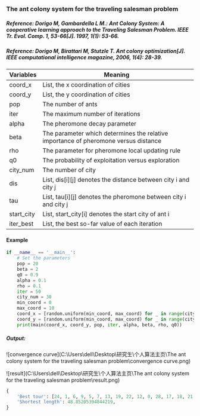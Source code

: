 ### The ant colony system for the traveling salesman problem

##### Reference: Dorigo M, Gambardella L M.: Ant Colony System: A cooperative learning approach to the Traveling Salesman Problem. IEEE Tr. Evol. Comp. 1, 53-66[J]. 1997, 1(1): 53-66.

##### Reference: Dorigo M, Birattari M, Stutzle T. Ant colony optimization[J]. IEEE computational intelligence magazine, 2006, 1(4): 28-39.

| Variables  | Meaning                                                      |
| ---------- | ------------------------------------------------------------ |
| coord_x    | List, the x coordination of cities                           |
| coord_y    | List, the y coordination of cities                           |
| pop        | The number of ants                                           |
| iter       | The maximum number of iterations                             |
| alpha      | The pheromone decay parameter                                |
| beta       | The parameter which determines the relative importance of pheromone versus distance |
| rho        | The parameter for pheromone local updating rule              |
| q0         | The probability of exploitation versus exploration           |
| city_num   | The number of city                                           |
| dis        | List, dis\[i\]\[j\] denotes the distance between city i and city j |
| tau        | List, tau\[i\]\[j\] denotes the pheromone between city i and city j |
| start_city | List, start_city[i] denotes the start city of ant i          |
| iter_best  | List, the best so-far value of each iteration                |

#### Example

```python
if __name__ == '__main__':
    # Set the parameters
    pop = 20
    beta = 2
    q0 = 0.9
    alpha = 0.1
    rho = 0.1
    iter = 50
    city_num = 30
    min_coord = 0
    max_coord = 10
    coord_x = [random.uniform(min_coord, max_coord) for _ in range(city_num)]
    coord_y = [random.uniform(min_coord, max_coord) for _ in range(city_num)]
    print(main(coord_x, coord_y, pop, iter, alpha, beta, rho, q0))
```

##### Output:

![convergence curve](C:\Users\dell\Desktop\研究生\个人算法主页\The ant colony system for the traveling salesman problem\convergence curve.png)

![result](C:\Users\dell\Desktop\研究生\个人算法主页\The ant colony system for the traveling salesman problem\result.png)

```python
{
    'Best tour': [24, 1, 6, 9, 5, 7, 13, 19, 22, 12, 0, 28, 17, 18, 21, 16, 11, 23, 3, 27, 20, 10, 25, 14, 26, 2, 15, 4, 8, 29, 24], 
    'Shortest length': 48.85205394844219,
}

```

